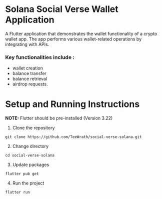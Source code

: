 # Solana Social Verse Wallet Application
A Flutter application that demonstrates the wallet functionality of a crypto wallet app. The app performs various wallet-related operations by integrating with APIs.
### Key functionalities include :
- wallet creation
- balance transfer
- balance retrieval
- airdrop requests.

# Setup and Running Instructions
**NOTE:** Flutter should be pre-installed (Version 3.22) <br>
1. Clone the repository
```
git clone https://github.com/TeeWrath/social-verse-solana.git
```
2. Change directory
```
cd social-verse-solana
``` 
3. Update packages
```
flutter pub get
```
4. Run the project
```
flutter run
```
